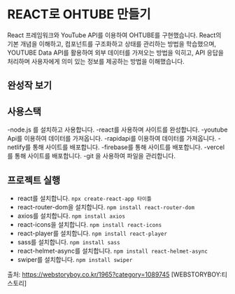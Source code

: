 # REACT로 OHTUBE 만들기 

React 프레임워크와 YouTube API를 이용하여 OHTUBE를 구현했습니다.
React의 기본 개념을 이해하고, 컴포넌트를 구조화하고 상태를 관리하는 방법을 학습했으며,
YOUTUBE Data API를 활용하여 외부 데이터를 가져오는 방법을 익히고, API 응답을 처리하며 사용자에게 의미 있는 정보를 제공하는 방법을 이해했습니다.

## 완성작 보기

## 사용스택
-node.js 를 설치하고 사용합니다.
-react를 사용하며 사이트를 완성합니다.
-youtube Api를 이용하여 데이터를 가져옵니다.
-rapidapi를 이용하여 데이터를 가져옵니다.
-netlify를 통해 사이트를 배포합니다.
-firebase를 통해 사이트를 배포합니다.
-vercel를 통해 사이트를 배포합니다.
-git 을 사용하여 파일을 관리합니다.

## 프로젝트 실행
- react를 설치합니다. `npx create-react-app 타이틀`
- react-router-dom을 설치합니다. `npm install react-router-dom`
- axios를 설치합니다. `npm install axios`
- react-icons을 설치합니다. `npm install react-icons`
- react-player를 설치합니다. `npm install react-player`
- sass를 설치합니다. `npm install sass`
- react-helmet-async를 설치합니다. `npm install react-helmet-async`
- swiper를 설치합니다. `npm install swiper`


출처: https://webstoryboy.co.kr/1965?category=1089745 [WEBSTORYBOY:티스토리]
